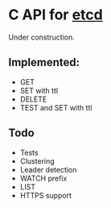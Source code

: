 # C API for [etcd](https://github.com/coreos/etcd)

Under construction.

## Implemented:

 - GET
 - SET with ttl
 - DELETE
 - TEST and SET with ttl

## Todo

 - Tests
 - Clustering
 - Leader detection
 - WATCH prefix
 - LIST
 - HTTPS support
